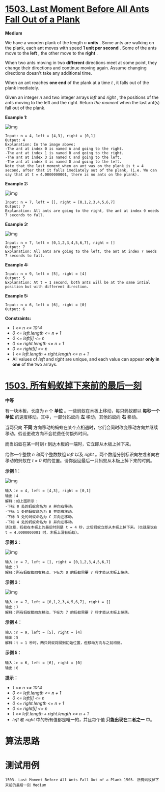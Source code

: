 # [1503. Last Moment Before All Ants Fall Out of a Plank][enTitle]

**Medium**

We have a wooden plank of the length  *n*  **units** . Some ants are walking on the plank, each ant moves with speed **1 unit per second** . Some of the ants move to the **left** , the other move to the **right** .

When two ants moving in two **different**  directions meet at some point, they change their directions and continue moving again. Assume changing directions doesn't take any additional time.

When an ant reaches **one end**  of the plank at a time  *t* , it falls out of the plank imediately.

Given an integer  *n*  and two integer arrays  *left*  and  *right* , the positions of the ants moving to the left and the right. Return  *the moment*  when the last ant(s) fall out of the plank.



**Example 1:** 

![img](https://assets.leetcode.com/uploads/2020/06/17/ants.jpg)

```
Input: n = 4, left = [4,3], right = [0,1]
Output: 4
Explanation: In the image above:
-The ant at index 0 is named A and going to the right.
-The ant at index 1 is named B and going to the right.
-The ant at index 3 is named C and going to the left.
-The ant at index 4 is named D and going to the left.
Note that the last moment when an ant was on the plank is t = 4 second, after that it falls imediately out of the plank. (i.e. We can say that at t = 4.0000000001, there is no ants on the plank).

```

**Example 2:** 

![img](https://assets.leetcode.com/uploads/2020/06/17/ants2.jpg)

```
Input: n = 7, left = [], right = [0,1,2,3,4,5,6,7]
Output: 7
Explanation: All ants are going to the right, the ant at index 0 needs 7 seconds to fall.

```

**Example 3:** 

![img](https://assets.leetcode.com/uploads/2020/06/17/ants3.jpg)

```
Input: n = 7, left = [0,1,2,3,4,5,6,7], right = []
Output: 7
Explanation: All ants are going to the left, the ant at index 7 needs 7 seconds to fall.

```

**Example 4:** 

```
Input: n = 9, left = [5], right = [4]
Output: 5
Explanation: At t = 1 second, both ants will be at the same intial position but with different direction.

```

**Example 5:** 

```
Input: n = 6, left = [6], right = [0]
Output: 6

```



**Constraints:** 

-  *1 <= n <= 10^4*  
-  *0 <= left.length <= n + 1*  
-  *0 <= left[i] <= n*  
-  *0 <= right.length <= n + 1*  
-  *0 <= right[i] <= n*  
-  *1 <= left.length + right.length <= n + 1*  
- All values of  *left*  and  *right*  are unique, and each value can appear **only in one**  of the two arrays.


# [1503. 所有蚂蚁掉下来前的最后一刻][cnTitle]

**中等**

有一块木板，长度为  *n*  个 **单位**  。一些蚂蚁在木板上移动，每只蚂蚁都以 **每秒一个单位**  的速度移动。其中，一部分蚂蚁向 **左**  移动，其他蚂蚁向 **右**  移动。

当两只向 **不同**  方向移动的蚂蚁在某个点相遇时，它们会同时改变移动方向并继续移动。假设更改方向不会花费任何额外时间。

而当蚂蚁在某一时刻  *t*  到达木板的一端时，它立即从木板上掉下来。

给你一个整数  *n*  和两个整数数组  *left*  以及  *right*  。两个数组分别标识向左或者向右移动的蚂蚁在  *t = 0*  时的位置。请你返回最后一只蚂蚁从木板上掉下来的时刻。



**示例 1：** 



![img](https://assets.leetcode.com/uploads/2020/06/17/ants.jpg)

```
输入：n = 4, left = [4,3], right = [0,1]
输出：4
解释：如上图所示：
-下标 0 处的蚂蚁命名为 A 并向右移动。
-下标 1 处的蚂蚁命名为 B 并向右移动。
-下标 3 处的蚂蚁命名为 C 并向左移动。
-下标 4 处的蚂蚁命名为 D 并向左移动。
请注意，蚂蚁在木板上的最后时刻是 t = 4 秒，之后蚂蚁立即从木板上掉下来。（也就是说在 t = 4.0000000001 时，木板上没有蚂蚁）。
```

**示例 2：** 

![img](https://assets.leetcode.com/uploads/2020/06/17/ants2.jpg)

```
输入：n = 7, left = [], right = [0,1,2,3,4,5,6,7]
输出：7
解释：所有蚂蚁都向右移动，下标为 0 的蚂蚁需要 7 秒才能从木板上掉落。

```

**示例 3：** 

![img](https://assets.leetcode.com/uploads/2020/06/17/ants3.jpg)

```
输入：n = 7, left = [0,1,2,3,4,5,6,7], right = []
输出：7
解释：所有蚂蚁都向左移动，下标为 7 的蚂蚁需要 7 秒才能从木板上掉落。

```

**示例 4：** 

```
输入：n = 9, left = [5], right = [4]
输出：5
解释：t = 1 秒时，两只蚂蚁将回到初始位置，但移动方向与之前相反。

```

**示例 5：** 

```
输入：n = 6, left = [6], right = [0]
输出：6

```



**提示：** 

-  *1 <= n <= 10^4*  
-  *0 <= left.length <= n + 1*  
-  *0 <= left[i] <= n*  
-  *0 <= right.length <= n + 1*  
-  *0 <= right[i] <= n*  
-  *1 <= left.length + right.length <= n + 1*  
-  *left*  和  *right*  中的所有值都是唯一的，并且每个值 **只能出现在二者之一**  中。




# 算法思路

# 测试用例
```
1503. Last Moment Before All Ants Fall Out of a Plank 1503. 所有蚂蚁掉下来前的最后一刻 Medium
```

[enTitle]: https://leetcode.com/problems/last-moment-before-all-ants-fall-out-of-a-plank/
[cnTitle]: https://leetcode-cn.com/problems/last-moment-before-all-ants-fall-out-of-a-plank/
